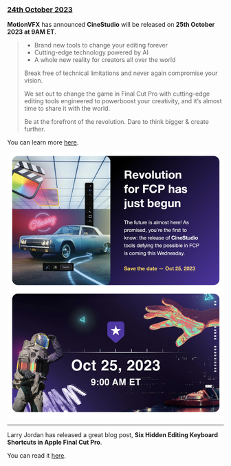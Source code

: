### [24th October 2023](/news/20231024)

**MotionVFX** has announced **CineStudio** will be released on **25th October 2023 at 9AM ET**.

> - Brand new tools to change your editing forever
> - Cutting-edge technology powered by AI
> - A whole new reality for creators all over the world
>
> Break free of technical limitations and never again compromise your vision.
>
> We set out to change the game in Final Cut Pro with cutting-edge editing tools engineered to powerboost your creativity, and it’s almost time to share it with the world.
>
> Be at the forefront of the revolution. Dare to think bigger & create further.

You can learn more [here](https://www.motionvfx.com/go-beyond-possible).

![](/static/cine-studio-coming-soon.png)

---

Larry Jordan has released a great blog post, **Six Hidden Editing Keyboard Shortcuts in Apple Final Cut Pro**.

You can read it [here](https://larryjordan.com/articles/six-hidden-editing-keyboard-shortcuts-in-apple-final-cut-pro/).